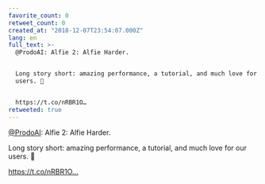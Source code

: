```yaml
---
favorite_count: 0
retweet_count: 0
created_at: "2018-12-07T23:54:07.000Z"
lang: en
full_text: >-
  @ProdoAI: Alfie 2: Alfie Harder.


  Long story short: amazing performance, a tutorial, and much love for our
  users. 💖


  https://t.co/nRBR1O…
retweeted: true
---
```


[@ProdoAI](https://twitter.com/ProdoAI): Alfie 2: Alfie Harder.

Long story short: amazing performance, a tutorial, and much love for our users.
💖

https://t.co/nRBR1O…
